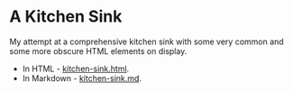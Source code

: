 # A Kitchen Sink

My attempt at a comprehensive kitchen sink with some very common and some more obscure HTML elements on display.

- In HTML - [kitchen-sink.html](./kitchen-sink.html).
- In Markdown - [kitchen-sink.md](./kitchen-sink.md).


